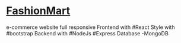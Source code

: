 # [FashionMart](https://vtsfashion.onrender.com/)
e-commerce website
full responsive
Frontend with #React
Style with #bootstrap
Backend with #NodeJs #Express
Database -MongoDB
